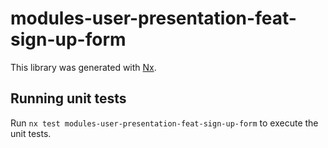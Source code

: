 # modules-user-presentation-feat-sign-up-form

This library was generated with [Nx](https://nx.dev).

## Running unit tests

Run `nx test modules-user-presentation-feat-sign-up-form` to execute the unit tests.
